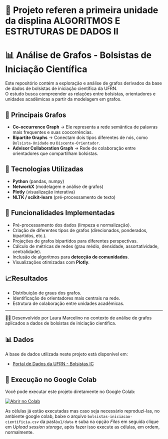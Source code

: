 # 🚀 Projeto referen a primeira unidade da displina ALGORITMOS E ESTRUTURAS DE DADOS II

# 📊 Análise de Grafos - Bolsistas de Iniciação Científica

Este repositório contém a exploração e análise de grafos derivados da base de dados de bolsistas de iniciação científica da UFRN.  
O estudo busca compreender as relações entre bolsistas, orientadores e unidades acadêmicas a partir da modelagem em grafos.

## 🔑 Principais Grafos

- **Co-occurrence Graph** → Ele representa a rede semântica de palavras mais frequentes e suas coocorrências.  
- **Bipartite Graphs** → Conectam dois tipos diferentes de nós, como `Bolsista-Unidade` ou `Discente-Orientador`.  
- **Advisor Collaboration Graph** → Rede de colaboração entre orientadores que compartilham bolsistas.  

## 🚀 Tecnologias Utilizadas

- **Python** (pandas, numpy)
- **NetworkX** (modelagem e análise de grafos)
- **Plotly** (visualização interativa)
- **NLTK / scikit-learn** (pré-processamento de texto)

## 📌 Funcionalidades Implementadas

- Pré-processamento dos dados (limpeza e normalização).  
- Criação de diferentes tipos de grafos (direcionados, ponderados, bipartidos, etc.).  
- Projeções de grafos bipartidos para diferentes perspectivas.  
- Cálculo de métricas de redes (grau médio, densidade, assortatividade, centralidade).  
- Inclusão de algoritmos para **detecção de comunidades**.  
- Visualizações otimizadas com **Plotly**.  

## 📈Resultados

- Distribuição de graus dos grafos.  
- Identificação de orientadores mais centrais na rede.  
- Estrutura de colaboração entre unidades acadêmicas.  

---
👩‍💻 Desenvolvido por Laura Marcelino no contexto de análise de grafos aplicados a dados de bolsistas de iniciação científica.

## 📊 Dados

A base de dados utilizada neste projeto está disponível em:

- [Portal de Dados da UFRN - Bolsistas IC](https://dados.ufrn.br/dataset/bolsistas-de-iniciacao-cientifica/resource/dfee756f-809f-42d2-a88a-db67f3a040bf)  

## 🚀 Execução no Google Colab

Você pode executar este projeto diretamente no Google Colab:  

[![Abrir no Colab](https://colab.research.google.com/assets/colab-badge.svg)](https://colab.research.google.com/drive/17jCUpUeRU39X984-LHdd6e9mJluYWDVe)

As células já estão executadas mas caso seja necessário reproduzi-las, no ambiente google colab, baixe o arquivo `bolsistas-iniciacao-cientificia.csv` da pasta`u1/data` e suba na opção *Files* em seguida clique em *Upload session storage*, após fazer isso execute as células, em ordem, normalmente.

